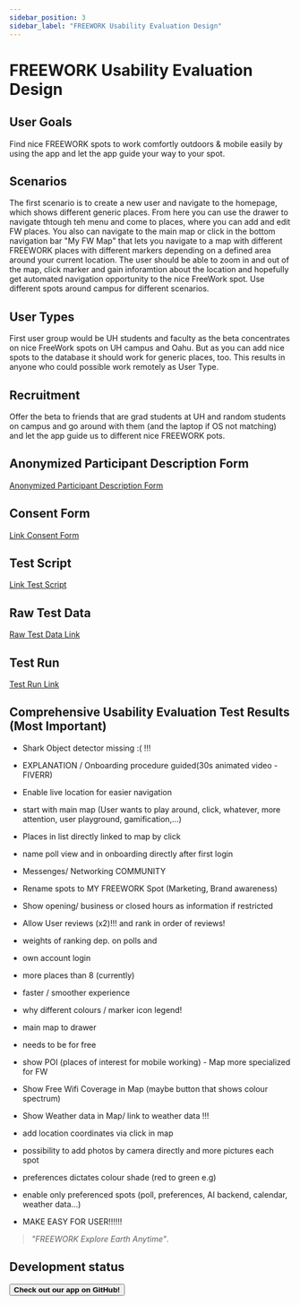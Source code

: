 ```yaml
---
sidebar_position: 3
sidebar_label: "FREEWORK Usability Evaluation Design"
---
```


# FREEWORK Usability Evaluation Design


## User Goals
Find nice FREEWORK spots to work comfortly outdoors & mobile easily by using the app and let the app guide your way to your spot. <!--Include a page to set individual preferences for each user that shows --> 

## Scenarios
The first scenario is to create a new user and navigate to the homepage, which shows different generic places. From here you can use the drawer to navigate thtough teh menu and come to places, where you can add and edit FW places. You also can navigate to the main map or click in the bottom navigation bar "My FW Map" that lets you navigate to a map with different FREEWORK places with different markers depending on a defined area around your current location. The user should be able to zoom in and out of the map, click marker and gain inforamtion about the location and hopefully get automated navigation opportunity to the nice FreeWork spot. Use different spots around campus for different scenarios.  
 
## User Types
First user group would be UH students and faculty as the beta concentrates on nice FreeWork spots on UH campus and Oahu. But as you can add nice spots to the database it should work for generic places, too. This results in anyone who could possible work remotely as User Type. 

## Recruitment
Offer the beta to friends that are grad students at UH and random students on campus and go around with them (and the laptop if OS not matching) and let the app guide us to different nice FREEWORK pots.

## Anonymized Participant Description Form
[Anonymized Participant Description Form]

[Anonymized Participant Description Form]: https://docs.google.com/document/d/1LrtIivTsKcEGoyImFagetZr8NzacbD1uofkjHfgrqOM/edit?usp=sharing

## Consent Form
[Link Consent Form]

[Link Consent Form]: https://docs.google.com/document/d/1IahOuN5AoVbj6yNUuY92GMm6gWp7MpVCgMFOyZNW-uY/edit?usp=sharing

## Test Script
[Link Test Script]

[Link Test Script]: https://docs.google.com/document/d/1jC69x0kgiTAViqKUpDQtw88PmxVg1YBVpyCvhOGkEUA/edit?usp=sharing

## Raw Test Data
[Raw Test Data Link]

[Raw Test Data Link]: https://drive.google.com/drive/folders/1Tz-EdSS91MQgL2EDLkGhrxlh_N1Wpm8_?usp=sharing

## Test Run
[Test Run Link]

[Test Run Link]: https://drive.google.com/file/d/1eFK0MTsjVnVoB9ltBmPwO1XUUlwWutSq/view?usp=sharing




## Comprehensive Usability Evaluation Test Results (Most Important)
- Shark Object detector missing :( !!!

- EXPLANATION / Onboarding procedure guided(30s animated video - FIVERR)
- Enable live location for easier navigation
- start with main map (User wants to play around, click, whatever, more attention, user playground, gamification,...)
- Places in list directly linked to map by click
- name poll view and in onboarding directly after first login
- Messenges/ Networking COMMUNITY
- Rename spots to MY FREEWORK Spot (Marketing, Brand awareness)
- Show opening/ business or closed hours as information if restricted
- Allow User reviews (x2)!!! and rank in order of reviews! 
- weights of ranking dep. on polls and 
- own account login
- more places than 8 (currently)
- faster / smoother experience
- why different colours / marker icon legend!
- main map to drawer
- needs to be for free
- show POI (places of interest for mobile working) - Map more specialized for FW
- Show Free Wifi Coverage in Map (maybe button that shows colour spectrum)
- Show Weather data in Map/ link to weather data !!! 
- add location coordinates via click in map
- possibility to add photos by camera directly and more pictures each spot
- preferences dictates colour shade (red to green e.g)
- enable only preferenced spots (poll, preferences, AI backend, calendar, weather data...)
- MAKE EASY FOR USER!!!!!!



>*"FREEWORK 
 Explore Earth
 Anytime"*.


## Development status
[<button className="button button--secondary">**Check out our app on GitHub!**</button>][Link]

[Link]: https://github.com/FREEW0RK/FreeWork_mobile_application

